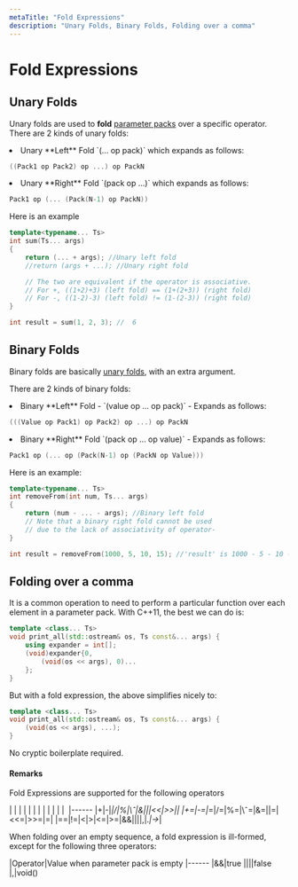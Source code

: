 ```yaml
---
metaTitle: "Fold Expressions"
description: "Unary Folds, Binary Folds, Folding over a comma"
---
```


# Fold Expressions



## Unary Folds


Unary folds are used to **fold** [parameter packs](http://stackoverflow.com/documentation/c%2B%2B/7668/parameter-packs#t=201610282037074790782) over a specific operator. There are 2 kinds of unary folds:

<li>
Unary **Left** Fold  `(... op pack)` which expands as follows:

```cpp
((Pack1 op Pack2) op ...) op PackN

```


</li>
<li>
Unary **Right** Fold  `(pack op ...)` which expands as follows:

```cpp
Pack1 op (... (Pack(N-1) op PackN)) 

```


</li>

Here is an example

```cpp
template<typename... Ts>
int sum(Ts... args)
{
    return (... + args); //Unary left fold
    //return (args + ...); //Unary right fold

    // The two are equivalent if the operator is associative.
    // For +, ((1+2)+3) (left fold) == (1+(2+3)) (right fold)
    // For -, ((1-2)-3) (left fold) != (1-(2-3)) (right fold)
}

int result = sum(1, 2, 3); //  6

```



## Binary Folds


Binary folds are basically [unary folds](https://stackoverflow.com/documentation/c%2b%2b/2676/fold-expressions/8931/unary-folds#t=201608161845476575023), with an extra argument.

There are 2 kinds of binary folds:

<li>
Binary **Left** Fold - `(value op ... op pack)` - Expands as follows:

```cpp
(((Value op Pack1) op Pack2) op ...) op PackN

```


</li>
<li>
Binary **Right** Fold `(pack op ... op value)` - Expands as follows:

```cpp
Pack1 op (... op (Pack(N-1) op (PackN op Value)))

```


</li>

Here is an example:

```cpp
template<typename... Ts>
int removeFrom(int num, Ts... args)
{
    return (num - ... - args); //Binary left fold
    // Note that a binary right fold cannot be used
    // due to the lack of associativity of operator-
}

int result = removeFrom(1000, 5, 10, 15); //'result' is 1000 - 5 - 10 - 15 = 970

```



## Folding over a comma


It is a common operation to need to perform a particular function over each element in a parameter pack. With C++11, the best we can do is:

```cpp
template <class... Ts>
void print_all(std::ostream& os, Ts const&... args) {
    using expander = int[];
    (void)expander{0,
        (void(os << args), 0)...
    };
}

```

But with a fold expression, the above simplifies nicely to:

```cpp
template <class... Ts>
void print_all(std::ostream& os, Ts const&... args) {
    (void(os << args), ...);
}

```

No cryptic boilerplate required.



#### Remarks


Fold Expressions are supported for the following operators

| | | | | | | | | | | | 
|------
|+|-|*|/|%|\ˆ|&|||<<|>>||
|+=|-=|*=|/=|%=|\ˆ=|&=||=|<<=|>>=|=|
|==|!=|<|>|<=|>=|&&||||,|.*|->*|

When folding over an empty sequence, a fold expression is ill-formed, except for the following three operators:

|Operator|Value when parameter pack is empty
|------
|&&|true
||||false
|,|void()

